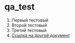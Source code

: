 # qa_test

1. Первый тестовый
2. Второй тестовый
3. Третий тестовый
4. [Ссылка на другой документ](theory.md)